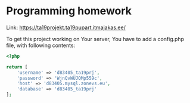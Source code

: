 # Programming homework


Link: https://ta19projekt.ta19pupart.itmajakas.ee/

To get this project working on Your server, You have to add a config.php file, with following contents: 
```php
<?php

return [
    'username' => 'd83405_ta19prj',
    'password' => 'WjnQvWUJQMp559c',
    'host' => 'd83405.mysql.zonevs.eu',
    'database' => 'd83405_ta19prj'
];
```
